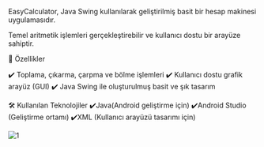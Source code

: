 EasyCalculator, Java Swing kullanılarak geliştirilmiş basit bir hesap makinesi uygulamasıdır.

Temel aritmetik işlemleri gerçekleştirebilir ve kullanıcı dostu bir arayüze sahiptir.

🚀 Özellikler

✔️ Toplama, çıkarma, çarpma ve bölme işlemleri
✔️ Kullanıcı dostu grafik arayüz (GUI)
✔️ Java Swing ile oluşturulmuş basit ve şık tasarım

🛠️ Kullanılan Teknolojiler
✔️Java(Android geliştirme için)
✔️Android Studio (Geliştirme ortamı)
✔️XML (Kullanıcı arayüzü tasarımı için)

![1](https://github.com/user-attachments/assets/3f84e7e3-f508-44e7-989b-03715cd3f115)
